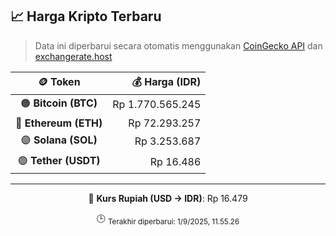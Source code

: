 

<!-- HARGA_KRIPTO -->
## 📈 Harga Kripto Terbaru

> Data ini diperbarui secara otomatis menggunakan [CoinGecko API](https://www.coingecko.com/) dan [exchangerate.host](https://exchangerate.host/)

<div align="center">

| 🪙 Token | 💰 Harga (IDR) |
|:------:|---------------:|
| 🟠 **Bitcoin (BTC)**   | Rp 1.770.565.245 |
| 🔵 **Ethereum (ETH)**  | Rp 72.293.257 |
| 🟣 **Solana (SOL)**    | Rp 3.253.687 |
| 🟢 **Tether (USDT)**   | Rp 16.486 |

---

💱 **Kurs Rupiah (USD → IDR)**: Rp 16.479

🕒 <sub>Terakhir diperbarui: 1/9/2025, 11.55.26</sub>

</div>
<!-- /HARGA_KRIPTO -->